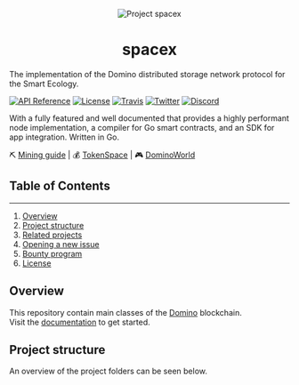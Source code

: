 <p align="center">
  <a>
    <img src="https://github.com/DominoNetwork/spacex/blob/master/documentation/img/space-x0.png" alt="Project spacex"/>
  </a>
</p>

<h1 align="center">spacex</h1> 

The implementation of the Domino distributed storage network protocol for the Smart Ecology.

[![API Reference](
https://camo.githubusercontent.com/915b7be44ada53c290eb157634330494ebe3e30a/68747470733a2f2f676f646f632e6f72672f6769746875622e636f6d2f676f6c616e672f6764646f3f7374617475732e737667
)]()
[![License](https://img.shields.io/badge/license-Apache2\.0-green.svg)](LICENSE)
[![Travis](http://img.shields.io/travis/{DominoNetwork}/{space-X}.svg)](https://app.travis-ci.com/github/DominoNetwork/space-X)
[![Twitter](https://img.shields.io/badge/twitter-@Domino_GLOBAL-00BFFF.svg)](https://twitter.com/Domino_GLOBAL)
[![Discord](https://img.shields.io/badge/discord-join%20chat-blue.svg)](https://discord.gg/nthXNEv)

With a fully featured and well documented that provides a highly performant node implementation, a compiler for Go smart contracts, and an SDK for app integration. Written in Go.

⛏️  [Mining guide]()      |      💰  [TokenSpace](https://github.com/stitchKelsep/tokenspace)      |      🎮 [DominoWorld]()




## Table of Contents

------
1. [Overview](#overview)
2. [Project structure](#project-structure)
3. [Related projects](#related-projects)
4. [Opening a new issue](#opening-a-new-issue)  
5. [Bounty program](#bounty-program)
6. [License](#license)

## Overview
This repository contain main classes of the 
[Domino](https://domino-chain.com/) blockchain.   
Visit the [documentation]() to get started.

## Project structure
An overview of the project folders can be seen below.
